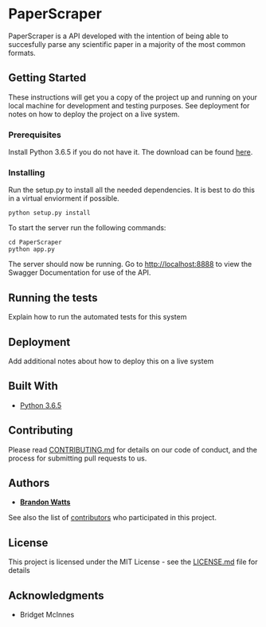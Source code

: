 # PaperScraper

PaperScraper is a API developed with the intention of being able to succesfully parse any scientific paper in a majority of the most common formats.

## Getting Started

These instructions will get you a copy of the project up and running on your local machine for development and testing purposes. See deployment for notes on how to deploy the project on a live system.

### Prerequisites

Install Python 3.6.5 if you do not have it. The download can be found [here](https://www.python.org/downloads/).

### Installing

Run the setup.py to install all the needed dependencies. It is best to do this in a virtual enviorment if possible.

```
python setup.py install
```

To start the server run the following commands:

```
cd PaperScraper
python app.py
```
The server should now be running. Go to [http://localhost:8888](http://localhost:8888) to view the Swagger Documentation for use of the API.

## Running the tests

Explain how to run the automated tests for this system

## Deployment

Add additional notes about how to deploy this on a live system

## Built With

* [Python 3.6.5](https://www.python.org)

## Contributing

Please read [CONTRIBUTING.md](https://github.com/NanoNLP/PaperScraper/blob/master/CONTRIBUTING.md) for details on our code of conduct, and the process for submitting pull requests to us.

## Authors

* [**Brandon Watts**](https://github.com/brandonwatts)

See also the list of [contributors](https://github.com/NanoNLP/PaperScraper/graphs/contributors) who participated in this project.

## License

This project is licensed under the MIT License - see the [LICENSE.md](https://github.com/NanoNLP/PaperScraper/blob/master/LICENSE) file for details

## Acknowledgments

* Bridget McInnes
